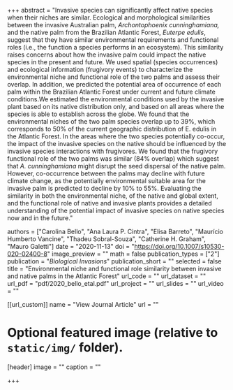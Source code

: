 +++
abstract = "Invasive species can significantly affect native species when their  niches are similar. Ecological and morphological similarities between  the invasive Australian palm, *Archontophoenix cunninghamiana,* and the native palm from the Brazilian Atlantic Forest, *Euterpe edulis*, suggest that they have similar environmental requirements and  functional roles (i.e., the function a species performs in an  ecosystem). This similarity raises concerns about how the invasive palm  could impact the native species in the present and future. We used  spatial (species occurrences) and ecological information (frugivory  events) to characterize the environmental niche and functional role of  the two palms and assess their overlap. In addition, we predicted the  potential area of occurrence of each palm within the Brazilian Atlantic  Forest under current and future climate conditions.We estimated the  environmental conditions used by the invasive plant based on its native  distribution only, and based on all areas where the species is able to  establish across the globe. We found that the environmental niches of  the two palm species overlap up to 39%, which corresponds to 50% of the  current geographic distribution of E. edulis in the Atlantic Forest. In  the areas where the two species potentially co-occur, the impact of the  invasive species on the native should be influenced by the invasive  species interactions with frugivores. We found that the frugivory  functional role of the two palms was similar (84% overlap) which suggest that *A. cunninghamiana* might disrupt the seed dispersal of the  native palm. However, co-occurrence between the palms may decline with  future climate change, as the potentially environmental suitable area  for the invasive palm is predicted to decline by 10% to 55%. Evaluating  the similarity in both the environmental niche, of the native and global extent, and the functional role of native and invasive plants provides a detailed understanding of the potential impact of invasive species on  native species now and in the future."

authors = ["Carolina Bello", "Ana Laura P. Cintra", "Elisa Barreto", "Maurício Humberto Vancine", "Thadeu Sobral-Souza", "Catherine H. Graham", "Mauro Galetti"]
date = "2020-11-13"
doi = "https://doi.org/10.1007/s10530-020-02400-8"
image_preview = ""
math = false
publication_types = ["2"]
publication = "*Biological Invasions*"
publication_short = ""
selected = false
title = "Environmental niche and functional role similarity between invasive and native palms in the Atlantic Forest"
url_code = ""
url_dataset = ""
url_pdf = "pdf/2020_bello_etal.pdf"
url_project = ""
url_slides = ""
url_video = ""

[[url_custom]]
name = "View Journal Article"
url = ""

# Optional featured image (relative to `static/img/` folder).
[header]
image = ""
caption = ""

+++
